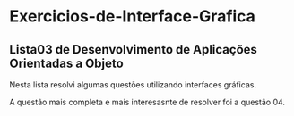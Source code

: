 # Exercicios-de-Interface-Grafica

## Lista03 de Desenvolvimento de Aplicações Orientadas a Objeto

  Nesta lista resolvi algumas questões utilizando interfaces gráficas.
  
  A questão mais completa e mais interesasnte de resolver foi a questão 04.
